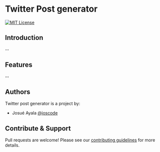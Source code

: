 # Twitter Post generator

<a href="/LICENSE">
  <img src="https://img.shields.io/github/license/josuemartinezz/twitter-post-generator" alt="MIT License" />
</a>

## Introduction

--

## Features

--

## Authors

Twitter post generator is a project by:

- Josué Ayala [@joscode](https://twitter.com/joscode)

## Contribute & Support

Pull requests are welcome! Please see our [contributing guidelines](/.github/CONTRIBUTING.md) for more details.
